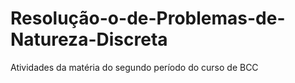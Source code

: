 # Resolução-o-de-Problemas-de-Natureza-Discreta
Atividades da matéria do segundo período do curso de BCC
